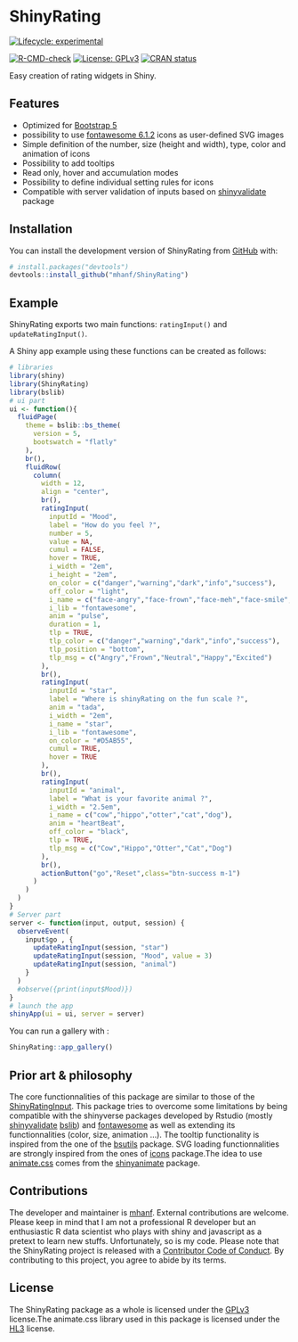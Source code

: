 
<!-- README.md is generated from README.Rmd. Please edit that file -->

# ShinyRating

<!-- ex : https://metroui.org.ua/rating.html -->
<!-- ex : https://www.wbotelhos.com/raty -->
<!-- https://github.com/Monte9/react-native-ratings -->
<!-- badges: start -->

[![Lifecycle:
experimental](https://img.shields.io/badge/lifecycle-experimental-orange.svg)](https://lifecycle.r-lib.org/articles/stages.html#experimental)
<!--[![License: MIT](https://img.shields.io/badge/license-MIT-blue.svg)](https://cran.r-project.org/web/licenses/MIT)-->
[![R-CMD-check](https://github.com/mhanf/ShinyRating/workflows/R-CMD-check/badge.svg)](https://github.com/mhanf/ShinyRating/actions)
[![License:
GPLv3](https://img.shields.io/badge/License-GPLv3-blue.svg)](https://opensource.org/licenses/GPL-3.0)
[![CRAN
status](https://www.r-pkg.org/badges/version/ShinyRating)](https://CRAN.R-project.org/package=ShinyRating)
<!-- badges: end -->

Easy creation of rating widgets in Shiny.

## Features

-   Optimized for [Bootstrap 5](https://getbootstrap.com/)
-   possibility to use [fontawesome
    6.1.2](https://fontawesome.com/icons) icons as user-defined SVG
    images
-   Simple definition of the number, size (height and width), type,
    color and animation of icons
-   Possibility to add tooltips
-   Read only, hover and accumulation modes
-   Possibility to define individual setting rules for icons
-   Compatible with server validation of inputs based on
    [shinyvalidate](https://rstudio.github.io/shinyvalidate) package

## Installation

You can install the development version of ShinyRating from
[GitHub](https://github.com/) with:

``` r
# install.packages("devtools")
devtools::install_github("mhanf/ShinyRating")
```

## Example

ShinyRating exports two main functions: `ratingInput()` and
`updateRatingInput()`.

A Shiny app example using these functions can be created as follows:

``` r
# libraries
library(shiny)
library(ShinyRating)
library(bslib)
# ui part
ui <- function(){
  fluidPage(
    theme = bslib::bs_theme(
      version = 5,
      bootswatch = "flatly"
    ),
    br(),
    fluidRow(
      column(
        width = 12,
        align = "center",
        br(),
        ratingInput(
          inputId = "Mood",
          label = "How do you feel ?",
          number = 5,
          value = NA,
          cumul = FALSE,
          hover = TRUE,
          i_width = "2em",
          i_height = "2em",
          on_color = c("danger","warning","dark","info","success"),
          off_color = "light",
          i_name = c("face-angry","face-frown","face-meh","face-smile","face-laugh"),
          i_lib = "fontawesome",
          anim = "pulse",
          duration = 1,
          tlp = TRUE,
          tlp_color = c("danger","warning","dark","info","success"),
          tlp_position = "bottom",
          tlp_msg = c("Angry","Frown","Neutral","Happy","Excited")
        ),
        br(),
        ratingInput(
          inputId = "star",
          label = "Where is shinyRating on the fun scale ?",
          anim = "tada",
          i_width = "2em",
          i_name = "star",
          i_lib = "fontawesome",
          on_color = "#D5AB55",
          cumul = TRUE,
          hover = TRUE
        ),
        br(),
        ratingInput(
          inputId = "animal",
          label = "What is your favorite animal ?",
          i_width = "2.5em",
          i_name = c("cow","hippo","otter","cat","dog"),
          anim = "heartBeat",
          off_color = "black",
          tlp = TRUE,
          tlp_msg = c("Cow","Hippo","Otter","Cat","Dog")
        ),
        br(),
        actionButton("go","Reset",class="btn-success m-1")
      )
    )
  )
}
# Server part
server <- function(input, output, session) {
  observeEvent( 
    input$go , {
      updateRatingInput(session, "star")
      updateRatingInput(session, "Mood", value = 3)
      updateRatingInput(session, "animal")
    }
  )
  #observe({print(input$Mood)})
}
# launch the app
shinyApp(ui = ui, server = server)
```

You can run a gallery with :

``` r
ShinyRating::app_gallery()
```

## Prior art & philosophy

The core functionnalities of this package are similar to those of the
[ShinyRatingInput](https://github.com/stefanwilhelm/ShinyRatingInput).
This package tries to overcome some limitations by being compatible with
the shinyverse packages developed by Rstudio (mostly
[shinyvalidate](https://rstudio.github.io/shinyvalidate/)
[bslib](https://rstudio.github.io/bslib/)) and
[fontawesome](https://github.com/rstudio/fontawesome) as well as
extending its functionnalities (color, size, animation …). The tooltip
functionality is inspired from the one of the
[bsutils](https://github.com/JohnCoene/bsutils) package. SVG loading
functionnalities are strongly inspired from the ones of
[icons](https://github.com/mitchelloharawild/icons) package.The idea to
use [animate.css](https://animate.style/) comes from the
[shinyanimate](https://github.com/Swechhya/shinyanimate) package.

## Contributions

The developer and maintainer is [mhanf](https://github.com/mhanf).
External contributions are welcome. Please keep in mind that I am not a
professional R developer but an enthusiastic R data scientist who plays
with shiny and javascript as a pretext to learn new stuffs.
Unfortunately, so is my code. Please note that the ShinyRating project
is released with a [Contributor Code of
Conduct](https://contributor-covenant.org/version/2/0/CODE_OF_CONDUCT.html).
By contributing to this project, you agree to abide by its terms.

## License

The ShinyRating package as a whole is licensed under the
[GPLv3](https://www.fsf.org/) license.The animate.css library used in
this package is licensed under the [HL3](https://firstdonoharm.dev/)
license.
